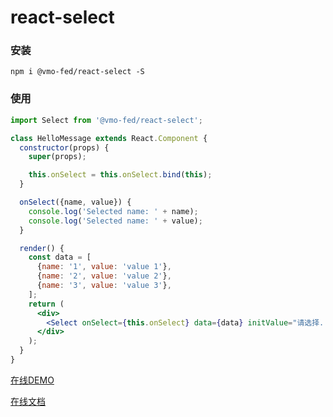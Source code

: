 # react-select

### 安装

```shell
npm i @vmo-fed/react-select -S
```

### 使用

```jsx
import Select from '@vmo-fed/react-select';

class HelloMessage extends React.Component {
  constructor(props) {
    super(props);

    this.onSelect = this.onSelect.bind(this);
  }

  onSelect({name, value}) {
    console.log('Selected name: ' + name);
    console.log('Selected name: ' + value);
  }

  render() {
    const data = [
      {name: '1', value: 'value 1'},
      {name: '2', value: 'value 2'},
      {name: '3', value: 'value 3'},
    ];
    return (
      <div>
        <Select onSelect={this.onSelect} data={data} initValue="请选择..." />
      </div>
    );
  }
}
```

[在线DEMO](https://codesandbox.io/s/jlll407869)

[在线文档](https://vmo-fed.github.io/react-select/doc/#/react-select/doc/react-select)
